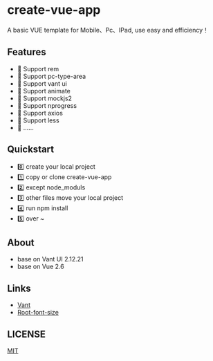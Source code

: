 # create-vue-app

A basic VUE template for Mobile、Pc、IPad, use easy and efficiency！

## Features

- 🚀 Support rem
- 💪 Support pc-type-area
- 🍭 Support vant ui
- 🍭 Support animate
- 🍭 Support mockjs2
- 🍭 Support nprogress
- 🍭 Support axios
- 🍭 Support less
- 🍭 ……

## Quickstart

- 0️⃣ create your local project
- 1️⃣ copy or clone create-vue-app
- 2️⃣ except node_moduls
- 3️⃣ other files move your local project
- 4️⃣ run npm install
- 5️⃣ over ~

## About

- base on Vant UI 2.12.21
- base on Vue 2.6

## Links

- [Vant](https://youzan.github.io/vant/#/zh-CN/home)
- [Root-font-size](https://github.com/CharleeWa/root-font-size)

## LICENSE

[MIT](https://en.wikipedia.org/wiki/MIT_License)

